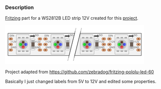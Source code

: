 ### Description

[Fritzing](http://fritzing.org/home/) part for a WS2812B LED strip 12V created for this [project](https://github.com/Kuhno92/zero-g-fountain).

!["Icon of WS2812B 12V 60/m"][sketch1]

Project adapted from https://github.com/zebradog/fritzing-pololu-led-60

Basically I just changed labels from 5V to 12V and edited some properties.

[sketch1]: design/icon.svg "Icon of WS2812B 12V 60/m"